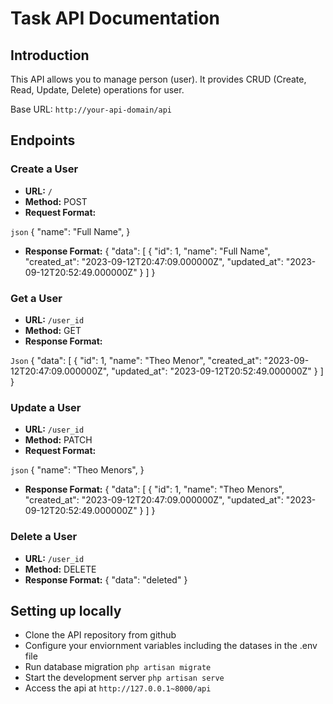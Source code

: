 # Task API Documentation

## Introduction

This API allows you to manage person (user). It provides CRUD (Create, Read, Update, Delete) operations for user.

Base URL: `http://your-api-domain/api`

## Endpoints

### Create a User

- **URL:** `/`
- **Method:** POST
- **Request Format:**

```json```
{
    "name": "Full Name",
}

- **Response Format:**
{
    "data": [
        {
            "id": 1,
            "name": "Full Name",
            "created_at": "2023-09-12T20:47:09.000000Z",
            "updated_at": "2023-09-12T20:52:49.000000Z"
        }
    ]
}

### Get a User
- **URL:** `/user_id`
- **Method:** GET
- **Response Format:**

```Json```
{
    "data": [
        {
            "id": 1,
            "name": "Theo Menor",
            "created_at": "2023-09-12T20:47:09.000000Z",
            "updated_at": "2023-09-12T20:52:49.000000Z"
        }
    ]
}

### Update a User

- **URL:** `/user_id`
- **Method:** PATCH
- **Request Format:**

```json```
{
    "name": "Theo Menors",
}

- **Response Format:**
{
    "data": [
        {
            "id": 1,
            "name": "Theo Menors",
            "created_at": "2023-09-12T20:47:09.000000Z",
            "updated_at": "2023-09-12T20:52:49.000000Z"
        }
    ]
}

### Delete a User

- **URL:** `/user_id`
- **Method:** DELETE
- **Response Format:**
{
    "data": "deleted"
}

## Setting up locally
- Clone the API repository from github
- Configure your enviornment variables including the datases in the .env file
- Run database migration `php artisan migrate`
- Start the development server `php artisan serve`
- Access the api at `http://127.0.0.1~8000/api`

